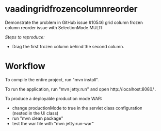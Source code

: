 vaadingridfrozencolumnreorder
=============================

Demonstrate the problem in GitHub issue #10546 grid column frozen column reorder issue with SelectionMode.MULTI

*Steps to reproduce:*
- Drag the first frozen column behind the second column.

Workflow
========

To compile the entire project, run "mvn install".

To run the application, run "mvn jetty:run" and open http://localhost:8080/ .

To produce a deployable production mode WAR:
- change productionMode to true in the servlet class configuration (nested in the UI class)
- run "mvn clean package"
- test the war file with "mvn jetty:run-war"
